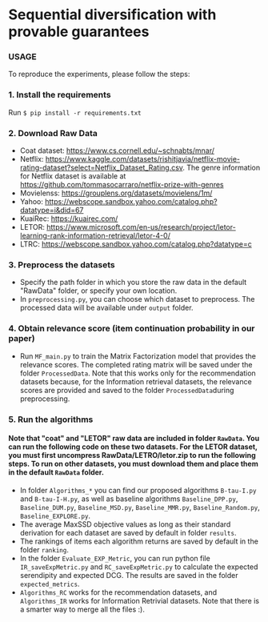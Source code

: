 # Sequential diversification with provable guarantees

### USAGE
To reproduce the experiments, please follow the steps:

### 1. Install the requirements
   Run `$ pip install -r requirements.txt`
### 2. Download Raw Data
- Coat dataset: https://www.cs.cornell.edu/~schnabts/mnar/
- Netflix: https://www.kaggle.com/datasets/rishitjavia/netflix-movie-rating-dataset?select=Netflix_Dataset_Rating.csv. The genre information for Netflix dataset is available at https://github.com/tommasocarraro/netflix-prize-with-genres
- Movielenss: https://grouplens.org/datasets/movielens/1m/
- Yahoo: https://webscope.sandbox.yahoo.com/catalog.php?datatype=i&did=67
- KuaiRec: https://kuairec.com/
- LETOR: https://www.microsoft.com/en-us/research/project/letor-learning-rank-information-retrieval/letor-4-0/
- LTRC: https://webscope.sandbox.yahoo.com/catalog.php?datatype=c

### 3. Preprocess the datasets 
- Specify the path folder in which you store the raw data in the default "RawData" folder, or specify your own location.
- In `preprocessing.py`, you can choose which dataset to preprocess. The processed data will be available under `output` folder.

### 4. Obtain relevance score (item continuation probability in our paper)
- Run `MF_main.py` to train the Matrix Factorization model that provides the relevance scores. The completed rating matrix will be saved under the folder `ProcessedData`. Note that this works only for the recommendation datasets because, for the Information retrieval datasets, the relevance scores are provided and saved to the folder `ProcessedData`during preprocessing.

### 5. Run the algorithms 
#### Note that "coat" and "LETOR" raw data are included in folder `RawData`. You can run the following code on these two datasets. For the LETOR dataset, you must first uncompress RawData/LETRO/letor.zip to run the following steps. To run on other datasets, you must download them and place them in the default `RawData` folder.
- In folder `Algorithms_*` you can find our proposed algorithms `B-tau-I.py` and `B-tau-I-H.py`, as well as baseline algorithms `Baseline_DPP.py`, `Baseline_DUM.py`, `Baseline_MSD.py`, `Baseline_MMR.py`, `Baseline_Random.py`, `Baseline_EXPLORE.py`.
- The average MaxSSD objective values as long as their standard derivation for each dataset are saved by default in folder `results`.
- The rankings of items each algorithm returns are saved by default in the folder `ranking`.
- In the folder `Evaluate_EXP_Metric`, you can run python file `IR_saveExpMetric.py` and `RC_saveExpMetric.py` to calculate the expected serendipity and expected DCG. The results are saved in the folder `expected_metrics`.
- `Algorithms_RC` works for the recommendation datasets, and `Algorithms_IR` works for Information Retrivial datasets. Note that there is a smarter way to merge all the files :).


